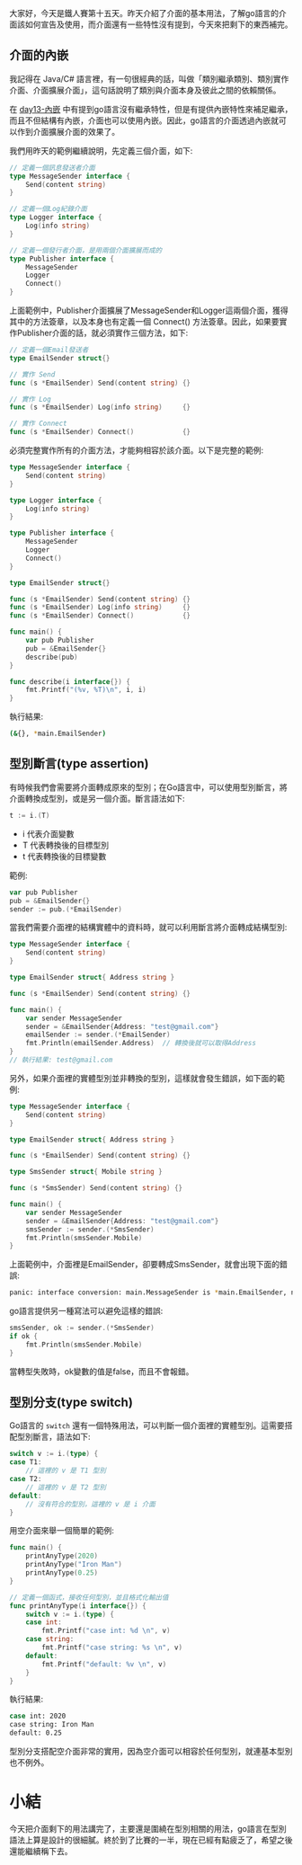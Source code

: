 大家好，今天是鐵人賽第十五天。昨天介紹了介面的基本用法，了解go語言的介面該如何宣告及使用，而介面還有一些特性沒有提到，今天來把剩下的東西補完。



## 介面的內嵌

我記得在 Java/C# 語言裡，有一句很經典的話，叫做「類別繼承類別、類別實作介面、介面擴展介面」，這句話說明了類別與介面本身及彼此之間的依賴關係。

在 [day13-內嵌](https://ithelp.ithome.com.tw/articles/10217359) 中有提到go語言沒有繼承特性，但是有提供內嵌特性來補足繼承，而且不但結構有內嵌，介面也可以使用內嵌。因此，go語言的介面透過內嵌就可以作到介面擴展介面的效果了。

我們用昨天的範例繼續說明，先定義三個介面，如下:

```go
// 定義一個訊息發送者介面
type MessageSender interface {
	Send(content string)
}

// 定義一個Log紀錄介面
type Logger interface {
	Log(info string)
}

// 定義一個發行者介面，是用兩個介面擴展而成的
type Publisher interface {
	MessageSender
	Logger
    Connect()
}
```

上面範例中，Publisher介面擴展了MessageSender和Logger這兩個介面，獲得其中的方法簽章，以及本身也有定義一個 Connect() 方法簽章。因此，如果要實作Publisher介面的話，就必須實作三個方法，如下:

```go
// 定義一個Email發送者
type EmailSender struct{}

// 實作 Send
func (s *EmailSender) Send(content string) {}

// 實作 Log
func (s *EmailSender) Log(info string)     {}

// 實作 Connect
func (s *EmailSender) Connect()            {}
```

必須完整實作所有的介面方法，才能夠相容於該介面。以下是完整的範例:

```go
type MessageSender interface {
	Send(content string)
}

type Logger interface {
	Log(info string)
}

type Publisher interface {
	MessageSender
	Logger
	Connect()
}

type EmailSender struct{}

func (s *EmailSender) Send(content string) {}
func (s *EmailSender) Log(info string)     {}
func (s *EmailSender) Connect()            {}

func main() {
	var pub Publisher
	pub = &EmailSender{}
	describe(pub)
}

func describe(i interface{}) {
	fmt.Printf("(%v, %T)\n", i, i)
}
```

執行結果:

```bash
(&{}, *main.EmailSender)
```



## 型別斷言(type assertion)

有時候我們會需要將介面轉成原來的型別；在Go語言中，可以使用型別斷言，將介面轉換成型別，或是另一個介面。斷言語法如下:

```go
t := i.(T)
```

- i 代表介面變數
- T 代表轉換後的目標型別
- t 代表轉換後的目標變數

範例:

```go
var pub Publisher
pub = &EmailSender{}
sender := pub.(*EmailSender)
```

當我們需要介面裡的結構實體中的資料時，就可以利用斷言將介面轉成結構型別:

```go
type MessageSender interface {
	Send(content string)
}

type EmailSender struct{ Address string }

func (s *EmailSender) Send(content string) {}

func main() {
	var sender MessageSender
	sender = &EmailSender{Address: "test@gmail.com"}
	emailSender := sender.(*EmailSender)
	fmt.Println(emailSender.Address)  // 轉換後就可以取得Address
}
// 執行結果: test@gmail.com
```

另外，如果介面裡的實體型別並非轉換的型別，這樣就會發生錯誤，如下面的範例:

```go
type MessageSender interface {
	Send(content string)
}

type EmailSender struct{ Address string }

func (s *EmailSender) Send(content string) {}

type SmsSender struct{ Mobile string }

func (s *SmsSender) Send(content string) {}

func main() {
	var sender MessageSender
	sender = &EmailSender{Address: "test@gmail.com"}
	smsSender := sender.(*SmsSender)
	fmt.Println(smsSender.Mobile)
}
```

上面範例中，介面裡是EmailSender，卻要轉成SmsSender，就會出現下面的錯誤:

```bash
panic: interface conversion: main.MessageSender is *main.EmailSender, not *main.SmsSender
```

go語言提供另一種寫法可以避免這樣的錯誤:

```go
smsSender, ok := sender.(*SmsSender)
if ok {
    fmt.Println(smsSender.Mobile)
}
```

當轉型失敗時，ok變數的值是false，而且不會報錯。



## 型別分支(type switch)

Go語言的 `switch` 還有一個特殊用法，可以判斷一個介面裡的實體型別。這需要搭配型別斷言，語法如下:

```go
switch v := i.(type) {
case T1:
    // 這裡的 v 是 T1 型別
case T2:
    // 這裡的 v 是 T2 型別
default:
    // 沒有符合的型別，這裡的 v 是 i 介面
}
```

用空介面來舉一個簡單的範例:

```go
func main() {
	printAnyType(2020)
	printAnyType("Iron Man")
	printAnyType(0.25)
}

// 定義一個函式，接收任何型別，並且格式化輸出值
func printAnyType(i interface{}) {
	switch v := i.(type) {
	case int:
		fmt.Printf("case int: %d \n", v)
	case string:
		fmt.Printf("case string: %s \n", v)
	default:
		fmt.Printf("default: %v \n", v)
	}
}
```

執行結果:

```bash
case int: 2020 
case string: Iron Man 
default: 0.25 
```

型別分支搭配空介面非常的實用，因為空介面可以相容於任何型別，就連基本型別也不例外。



# 小結

今天把介面剩下的用法講完了，主要還是圍繞在型別相關的用法，go語言在型別語法上算是設計的很細膩。終於到了比賽的一半，現在已經有點疲乏了，希望之後還能繼續稱下去。